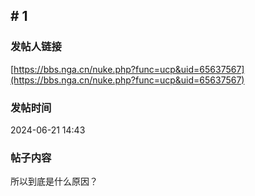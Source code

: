 ## \# 1
### 发帖人链接
[https://bbs.nga.cn/nuke.php?func=ucp&uid=65637567](https://bbs.nga.cn/nuke.php?func=ucp&uid=65637567)
### 发帖时间
2024-06-21 14:43
### 帖子内容
所以到底是什么原因？
